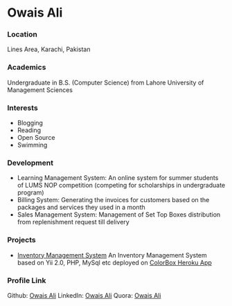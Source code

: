 # Owais Ali

### Location

Lines Area, Karachi, Pakistan

### Academics

Undergraduate in B.S. (Computer Science) from Lahore University of Management Sciences


### Interests

- Blogging
- Reading
- Open Source
- Swimming

### Development

- Learning Management System: An online system for summer students of LUMS NOP competition (competing for scholarships in undergraduate program) 
- Billing System: Generating the invoices for customers based on the packages and services they used in a month
- Sales Management System: Management of Set Top Boxes distribution from replenishment request till delivery

### Projects

- [Inventory Management System](https://github.com/owaisalics/colorboxInventorySystem) An Inventory Management System based on Yii 2.0, PHP, MySql etc deployed on [ColorBox Heroku App](colorboxdemo.herokuapp.com)

### Profile Link

Github: [Owais Ali](https://github.com/owaisalics)
LinkedIn: [Owais Ali](https://linkedin.com/in/owaisalics)
Quora: [Owais Ali](https://www.quora.com/profile/Owais-Ali-46)